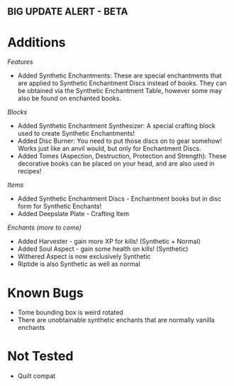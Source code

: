 ## BIG UPDATE ALERT - BETA

# Additions
_Features_
- Added Synthetic Enchantments: These are special enchantments that are applied to Synthetic Enchantment Discs instead of books. They can be obtained via the Synthetic Enchantment Table, however some may also be found on enchanted books.

_Blocks_
- Added Synthetic Enchantment Synthesizer: A special crafting block used to create Synthetic Enchantments!
- Added Disc Burner: You need to put those discs on to gear somehow! Works just like an anvil would, but only for Enchantment Discs.
- Added Tomes (Aspection, Destruction, Protection and Strength): These decorative books can be placed on your head, and are also used in recipes!

_Items_
- Added Synthetic Enchantment Discs - Enchantment books but in disc form for Synthetic Enchants!
- Added Deepslate Plate - Crafting Item

_Enchants (more to come)_
- Added Harvester - gain more XP for kills! (Synthetic + Normal)
- Added Soul Aspect - gain some health on kills! (Synthetic)
- Withered Aspect is now exclusively Synthetic
- Riptide is also Synthetic as well as normal

# Known Bugs
- Tome bounding box is weird rotated
- There are unobtainable synthetic enchants that are normally vanilla enchants

# Not Tested
- Quilt compat

